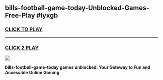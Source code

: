 
## bills-football-game-today-Unblocked-Games-Free-Play #lyxgb
<h3>
<a href="https://us.freeplayer.one?title=bills-football-game-today&ref=9M">CLICK TO PLAY</a></h3>
<hr>

<h3>
<a href="https://us.freeplayer.one?title=bills-football-game-today&ref=9M">CLICK 2 PLAY</a>
  
</h3>

<a href="https://us.freeplayer.one?title=bills-football-game-today&ref=9M"><img src="https://clearcache.store/games.png"></a>


**bills-football-game-today games unblocked: Your Gateway to Fun and Accessible Online Gaming**
